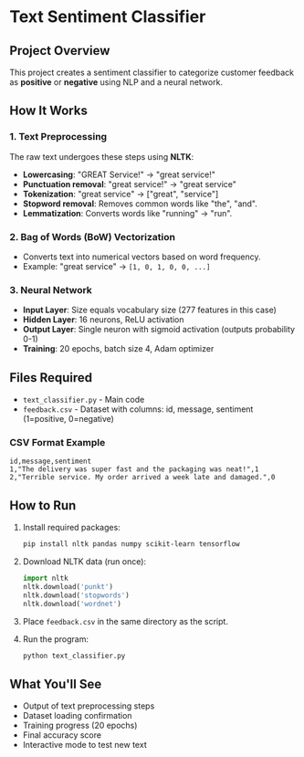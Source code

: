 # Text Sentiment Classifier

## Project Overview

This project creates a sentiment classifier to categorize customer feedback as **positive** or **negative** using NLP and a neural network.

## How It Works

### 1. Text Preprocessing

The raw text undergoes these steps using **NLTK**:

* **Lowercasing**: "GREAT Service!" → "great service!"
* **Punctuation removal**: "great service!" → "great service"
* **Tokenization**: "great service" → \["great", "service"]
* **Stopword removal**: Removes common words like "the", "and".
* **Lemmatization**: Converts words like "running" → "run".

### 2. Bag of Words (BoW) Vectorization

* Converts text into numerical vectors based on word frequency.
* Example: "great service" → `[1, 0, 1, 0, 0, ...]`

### 3. Neural Network

* **Input Layer**: Size equals vocabulary size (277 features in this case)
* **Hidden Layer**: 16 neurons, ReLU activation
* **Output Layer**: Single neuron with sigmoid activation (outputs probability 0-1)
* **Training**: 20 epochs, batch size 4, Adam optimizer

## Files Required

* `text_classifier.py` - Main code
* `feedback.csv` - Dataset with columns: id, message, sentiment (1=positive, 0=negative)

### CSV Format Example

```
id,message,sentiment
1,"The delivery was super fast and the packaging was neat!",1
2,"Terrible service. My order arrived a week late and damaged.",0
```

## How to Run

1. Install required packages:

   ```bash
   pip install nltk pandas numpy scikit-learn tensorflow
   ```

2. Download NLTK data (run once):

   ```python
   import nltk
   nltk.download('punkt')
   nltk.download('stopwords')
   nltk.download('wordnet')
   ```

3. Place `feedback.csv` in the same directory as the script.

4. Run the program:

   ```bash
   python text_classifier.py
   ```

## What You'll See

* Output of text preprocessing steps
* Dataset loading confirmation
* Training progress (20 epochs)
* Final accuracy score
* Interactive mode to test new text

